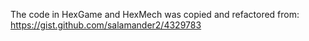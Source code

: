 The code in HexGame and HexMech was copied and refactored from: https://gist.github.com/salamander2/4329783
